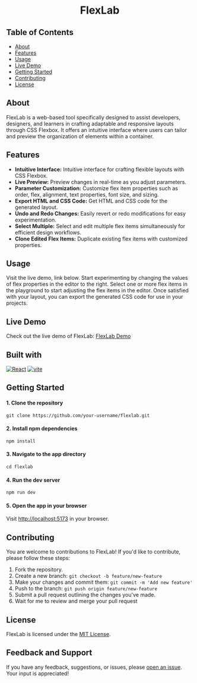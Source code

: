 <div align="center">
  <h1 align="center">FlexLab</h1>
</div>

## Table of Contents
- [About](#about)
- [Features](#features)
- [Usage](#usage)
- [Live Demo](#live-demo)
- [Getting Started](#getting-started)
- [Contributing](#contributing)
- [License](#license)

## About
FlexLab is a web-based tool specifically designed to assist developers, designers, and learners in crafting adaptable and responsive layouts through CSS Flexbox. It offers an intuitive interface where users can tailor and preview the organization of elements within a container.

## Features
- **Intuitive Interface:** Intuitive interface for crafting flexible layouts with CSS Flexbox.
- **Live Preview:** Preview changes in real-time as you adjust parameters.
- **Parameter Customization:** Customize flex item properties such as order, flex, alignment, text properties, font size, and sizing.
- **Export HTML and CSS Code:** Get HTML and CSS code for the generated layout.
- **Undo and Redo Changes:** Easily revert or redo modifications for easy experimentation.
- **Select Multiple:** Select and edit multiple flex items simultaneously for efficient design workflows.
- **Clone Edited Flex Items:** Duplicate existing flex items with customized properties.

## Usage
Visit the live demo, link below. Start experimenting by changing the values of flex properties in the editor to the right. Select one or more flex items in the playground to start adjusting the flex items in the editor. Once satisfied with your layout, you can export the generated CSS code for use in your projects.

## Live Demo
Check out the live demo of FlexLab: [FlexLab Demo](https://flexlab.netlify.app/)

## Built with

[![React][react-image]][react-url]
[![vite][vite-image]][vite-url]

## Getting Started

#### 1. Clone the repository

```shell
git clone https://github.com/your-username/flexlab.git
```

#### 2. Install npm dependencies

```shell
npm install
```

#### 3. Navigate to the app directory
```shell
cd flexlab
```

#### 4. Run the dev server

```shell
npm run dev
```

#### 5. Open the app in your browser

Visit [http://localhost:5173](http://localhost:5173) in your browser.

## Contributing
You are welcome to contributions to FlexLab! If you'd like to contribute, please follow these steps:
1. Fork the repository.
2. Create a new branch: `git checkout -b feature/new-feature`
3. Make your changes and commit them: `git commit -m 'Add new feature'`
4. Push to the branch: `git push origin feature/new-feature`
5. Submit a pull request outlining the changes you've made.
6. Wait for me to review and merge your pull request

## License
FlexLab is licensed under the [MIT License](LICENSE).

## Feedback and Support

If you have any feedback, suggestions, or issues, please [open an issue](https://github.com/yourusername/flexlab/issues).
Your input is appreciated!

[react-image]: https://img.shields.io/badge/React-20232A?style=for-the-badge&logo=react&logoColor=61DAFB
[vite-image]: https://img.shields.io/badge/Vite-20232A?style=for-the-badge&logo=Vite
[react-url]: https://react.dev/
[vite-url]: https://vitejs.dev/
